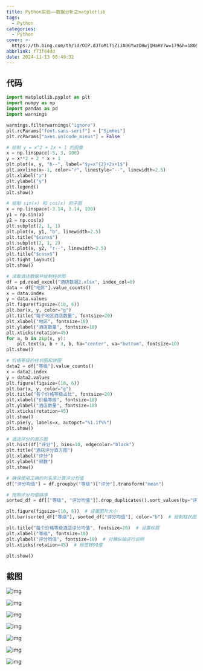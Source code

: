 ```yaml
---
title: Python实验——数据分析之matplotlib
tags:
  - Python
categories:
  - Python
cover: >-
  https://th.bing.com/th/id/OIP.dJToM1TiZiJA0GYwzDHwjQHaHY?w=179&h=180&c=7&r=0&o=5&pid=1.7
abbrlink: f73f64dd
date: 2024-11-13 08:49:32
---
```


## 代码

```py
import matplotlib.pyplot as plt
import numpy as np
import pandas as pd
import warnings

warnings.filterwarnings("ignore")
plt.rcParams["font.sans-serif"] = ["SimHei"]
plt.rcParams["axes.unicode_minus"] = False

# 绘制 y = x^2 + 2x + 1 的图像
x = np.linspace(-5, 3, 100)
y = x**2 + 2 * x + 1
plt.plot(x, y, "b--", label="$y=x^{2}+2x+1$")
plt.axvline(x=-1, color="r", linestyle="--", linewidth=2.5)
plt.xlabel("x")
plt.ylabel("y")
plt.legend()
plt.show()

# 绘制 sin(x) 和 cos(x) 的子图
x = np.linspace(-3.14, 3.14, 100)
y1 = np.sin(x)
y2 = np.cos(x)
plt.subplot(2, 1, 1)
plt.plot(x, y1, "b", linewidth=2.5)
plt.title("$sinx$")
plt.subplot(2, 1, 2)
plt.plot(x, y2, "r--", linewidth=2.5)
plt.title("$cosx$")
plt.tight_layout()
plt.show()

# 读取酒店数据并绘制柱状图
df = pd.read_excel("酒店数据2.xlsx", index_col=0)
data = df["地区"].value_counts()
x = data.index
y = data.values
plt.figure(figsize=(10, 6))
plt.bar(x, y, color="g")
plt.title("每个地区酒店数量", fontsize=20)
plt.xlabel("地区", fontsize=18)
plt.ylabel("酒店数量", fontsize=18)
plt.xticks(rotation=45)
for a, b in zip(x, y):
    plt.text(a, b + 3, b, ha="center", va="bottom", fontsize=10)
plt.show()

# 价格等级的柱状图和饼图
data2 = df["等级"].value_counts()
x = data2.index
y = data2.values
plt.figure(figsize=(10, 6))
plt.bar(x, y, color="g")
plt.title("各个价格等级占比", fontsize=20)
plt.xlabel("价格等级", fontsize=18)
plt.ylabel("酒店数量", fontsize=18)
plt.xticks(rotation=45)
plt.show()
plt.pie(y, labels=x, autopct="%1.1f%%")
plt.show()

# 酒店评分的直方图
plt.hist(df["评分"], bins=10, edgecolor="black")
plt.title("酒店评分直方图")
plt.xlabel("评分")
plt.ylabel("频数")
plt.show()

# 确保使用正确的列名来计算评分均值
df["评分均值"] = df.groupby("等级")["评分"].transform("mean")

# 按照评分均值排序
sorted_df = df[["等级", "评分均值"]].drop_duplicates().sort_values(by="评分均值")

plt.figure(figsize=(10, 6))  # 设置图片大小
plt.bar(sorted_df["等级"], sorted_df["评分均值"], color="b")  # 绘制柱状图

plt.title("每个价格等级酒店评分均值", fontsize=20)  # 设置标题
plt.xlabel("等级", fontsize=18)
plt.ylabel("评分均值", fontsize=18)  # 对横纵轴进行说明
plt.xticks(rotation=45)  # 标签转90度

plt.show()

```

## 截图

![img](https://picx.zhimg.com/80/v2-a415d2f26f7bdda9ea7a41bca004184b.png)

![img](https://picx.zhimg.com/80/v2-eae1c71d796e8557db45c8561a6eeb20.png)

![img](https://pic1.zhimg.com/80/v2-a9f33eeddfb238d4dc982c29914ebb2b.png)

![img](https://picx.zhimg.com/80/v2-26289929eb484776239311a94288eff8.png)

![img](https://pica.zhimg.com/80/v2-a73b87205f95efbed50c34dfa546cbcb.png)

![img](https://picx.zhimg.com/80/v2-6b8548cb121f8c0cbf0dfbdc194d33e5.png)

![img](https://pic1.zhimg.com/80/v2-8374954247c4328c04362909b15d02b0.png)
